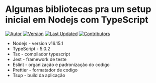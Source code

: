 # Algumas bibliotecas pra um setup inicial em Nodejs com TypeScript
[![Autor](https://img.shields.io/badge/Autor-João%20Heitor-blue?color=purple)](https://github.com/jhmartins1)
[![Version](https://img.shields.io/badge/Versão-1.0-blue.svg)](https://github.com/jhmartins1/nodejs-ts-setup-inicial)
[![Last Updated](https://img.shields.io/github/last-commit/jhmartins1/nodejs-ts-setup-inicial.svg)](https://github.com/jhmartins1/nodejs-ts-setup-inicial/commits/master)
[![Contributors](https://img.shields.io/github/contributors/jhmartins1/nodejs-ts-setup-inicial.svg)](https://github.com/jhmartins1/nodejs-ts-setup-inicial/graphs/contributors)

- Nodejs - version v16.15.1
- TypeScript - 5.0.2
- Tsx - compilador typescript
- Jest - framework de teste
- Eslint - organização e padronização do codigo
- Prettier - formatador de codigo
- Tsup - build da aplicação
